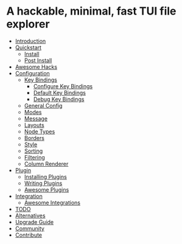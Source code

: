 # A hackable, minimal, fast TUI file explorer

- [Introduction][1]
- [Quickstart][2]
  - [Install][3]
  - [Post Install][4]
- [Awesome Hacks][30]
- [Configuration][5]
  - [Key Bindings][27]
    - [Configure Key Bindings][28]
    - [Default Key Bindings][14]
    - [Debug Key Bindings][29]
  - [General Config][6]
  - [Modes][7]
  - [Message][8]
  - [Layouts][9]
  - [Node Types][10]
  - [Borders][31]
  - [Style][11]
  - [Sorting][12]
  - [Filtering][13]
  - [Column Renderer][26]
- [Plugin][15]
  - [Installing Plugins][16]
  - [Writing Plugins][17]
  - [Awesome Plugins][18]
- [Integration][19]
  - [Awesome Integrations][20]
- [TODO][21]
- [Alternatives][22]
- [Upgrade Guide][23]
- [Community][24]
- [Contribute][25]

[1]: introduction.md
[2]: quickstart.md
[3]: install.md
[4]: post-install.md
[5]: configuration.md
[6]: general-config.md
[7]: modes.md
[8]: message.md
[9]: layouts.md
[10]: node_types.md
[11]: style.md
[12]: sorting.md
[13]: filtering.md
[14]: default-key-bindings.md
[15]: plugin.md
[16]: installing-plugins.md
[17]: writing-plugins.md
[18]: awesome-plugins.md
[19]: integration.md
[20]: awesome-integrations.md
[21]: todo.md
[22]: alternatives.md
[23]: upgrade-guide.md
[24]: community.md
[25]: contribute.md
[26]: column-renderer.md
[27]: key-bindings.md
[28]: configure-key-bindings.md
[29]: debug-key-bindings.md
[30]: awesome-hacks.md
[31]: borders.md
